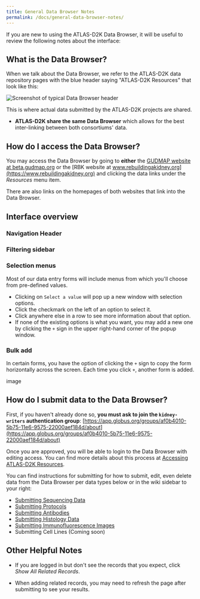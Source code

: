 ```yaml
---
title: General Data Browser Notes
permalink: /docs/general-data-browser-notes/
---
```


If you are new to using the ATLAS-D2K Data Browser, it will be useful to review the following notes about the interface:

## What is the Data Browser?

When we talk about the Data Browser, we refer to the ATLAS-D2K data repository pages with the blue header saying "ATLAS-D2K Resources" that look like this:

![Screenshot of typical Data Browser header](wiki_images/submitting-data/data-browser-header.png)

This is where actual data submitted by the ATLAS-D2K projects are shared.

* **ATLAS-D2K share the same Data Browser** which allows for the best inter-linking between both consortiums' data. 

## How do I access the Data Browser?

You may access the Data Browser by going to **either** the [GUDMAP website at beta.gudmap.org](https://beta.gudmap.org) or the [RBK website at www.rebuildingakidney.org](https://www.rebuildingakidney.org) and clicking the data links under the _Resources_ menu item.

There are also links on the homepages of both websites that link into the Data Browser.

## Interface overview

### Navigation Header

### Filtering sidebar

### Selection menus

Most of our data entry forms will include menus from which you'll choose from pre-defined values.

* Clicking on `Select a value` will pop up a new window with selection options.
* Click the checkmark on the left of an option to select it.
* Click anywhere else in a row to see more information about that option.
* If none of the existing options is what you want, you may add a new one by clicking the `+` sign in the upper right-hand corner of the popup window.

### Bulk add

In certain forms, you have the option of clicking the `+` sign to copy the form horizontally across the screen. Each time you click `+`, another form is added.

image

## How do I submit data to the Data Browser?

First, if you haven't already done so, **you must ask to join the `kidney-writers` authentication group**: [https://app.globus.org/groups/af0b4010-5b75-11e6-9575-22000aef184d/about](https://app.globus.org/groups/af0b4010-5b75-11e6-9575-22000aef184d/about)

Once you are approved, you will be able to login to the Data Browser with editing access. You can find more details about this process at [Accessing ATLAS-D2K Resources](/docs/accessing-gudmap-and-rbk-resources).

You can find instructions for submitting  for how to submit, edit, even delete data from the Data Browser per data types below or in the wiki sidebar to your right:

* [Submitting Sequencing Data](/docs/submitting-sequencing-data-v3)
* [Submitting Protocols](/docs/protocols)
* [Submitting Antibodies](/docs/antibodies)
* [Submitting Histology Data](/docs/histological-data)
* [Submitting Immunofluorescence Images](/docs/immunofluorescence-images)
* Submitting Cell Lines (Coming soon)

## Other Helpful Notes

* If you are logged in but don't see the records that you expect, click _Show All Related Records_.

* When adding related records, you may need to refresh the page after submitting to see your results.
